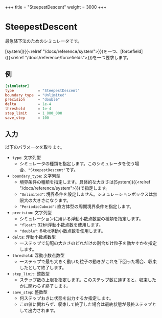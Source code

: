 +++
title  = "SteepestDescent"
weight = 3000
+++

# SteepestDescent

最急降下法のためのシミュレータです。

[system]({{<relref "/docs/reference/system">}})を一つ、[forcefield]({{<relref "/docs/reference/forcefields">}})を一つ要求します。

## 例

```toml
[simulator]
type           = "SteepestDescent"
boundary_type  = "Unlimited"
precision      = "double"
delta          = 1e-4
threshold      = 1e-4
step_limit     = 1_000_000
save_step      = 100
```

## 入力

以下のパラメータを取ります。

- `type`: 文字列型
  - シミュレータの種類を指定します。このシミュレータを使う場合、`"SteepestDescent"`です。
- `boundary_type`: 文字列型
  - 境界条件の種類を指定します。具体的な大きさは[System]({{<relref "/docs/reference/system">}})で指定します。
  - `"Unlimited"`: 境界条件を設定しません。シミュレーションボックスは無限大の大きさになります。
  - `"PeriodicCuboid"`: 直方体型の周期境界条件を指定します。
- `precision`: 文字列型
  - シミュレーションに用いる浮動小数点数型の種類を指定します。
  - `"float"`: 32bit浮動小数点数を使用します。
  - `"double"`: 64bit浮動小数点数を使用します。
- `delta`: 浮動小数点数型
  - 一ステップで勾配の大きさのどれだけの割合だけ粒子を動かすかを指定します。
- `threshold`: 浮動小数点数型
  - 一ステップで最も大きく動いた粒子の動きがこれを下回った場合、収束したとして終了します。
- `step_limit`: 整数型
  - ステップ数の上限を指定します。このステップ数に達すると、収束したかに関わらず終了します。
- `save_step`: 整数型
  - 何ステップおきに状態を出力するか指定します。
  - この値に関わらず、収束して終了した場合は最終状態が最終ステップとして出力されます。

